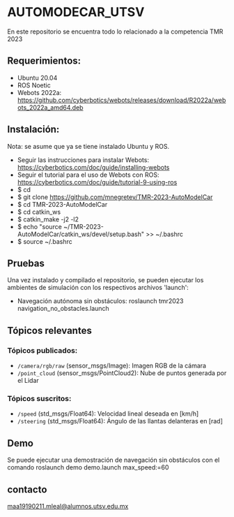 # AUTOMODECAR_UTSV
En este repositorio se encuentra todo lo relacionado a la competencia TMR 2023 

## Requerimientos:

* Ubuntu 20.04
* ROS Noetic
* Webots 2022a: https://github.com/cyberbotics/webots/releases/download/R2022a/webots_2022a_amd64.deb

## Instalación:

Nota: se asume que ya se tiene instalado Ubuntu y ROS.

* Seguir las instrucciones para instalar Webots: https://cyberbotics.com/doc/guide/installing-webots
* Seguir el tutorial para el uso de Webots con ROS: https://cyberbotics.com/doc/guide/tutorial-9-using-ros
* $ cd
* $ git clone https://github.com/mnegretev/TMR-2023-AutoModelCar
* $ cd TMR-2023-AutoModelCar
* $ cd catkin_ws
* $ catkin_make -j2 -l2
* $ echo "source ~/TMR-2023-AutoModelCar/catkin_ws/devel/setup.bash" >> ~/.bashrc
* $ source ~/.bashrc

## Pruebas

Una vez instalado y compilado el repositorio, se pueden ejecutar los ambientes de simulación con los respectivos archivos 'launch':

* Navegación autónoma sin obstáculos: roslaunch tmr2023 navigation_no_obstacles.launch

## Tópicos relevantes

### Tópicos publicados:

* ``/camera/rgb/raw`` (sensor_msgs/Image): Imagen RGB de la cámara
* ``/point_cloud`` (sensor_msgs/PointCloud2): Nube de puntos generada por el Lidar

### Tópicos suscritos:

* ``/speed`` (std\_msgs/Float64): Velocidad lineal deseada en [km/h]
* ``/steering`` (std\_msgs/Float64): Ángulo de las llantas delanteras en [rad]

## Demo

Se puede ejecutar una demostración de navegación sin obstáculos con el comando
roslaunch demo demo.launch max_speed:=60

## contacto
maa19190211.mleal@alumnos.utsv.edu.mx
